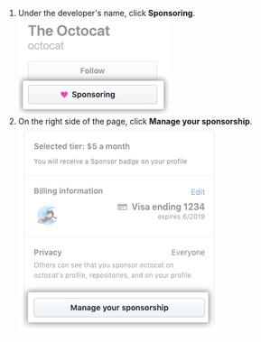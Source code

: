 1. Under the developer's name, click **Sponsoring**.
  ![Sponsoring button](/assets/images/help/profile/sponsoring-button.png)
2. On the right side of the page, click **Manage your sponsorship**.
  ![Manage your sponsorship button](/assets/images/help/sponsors/manage-your-sponsorship-button.png)
